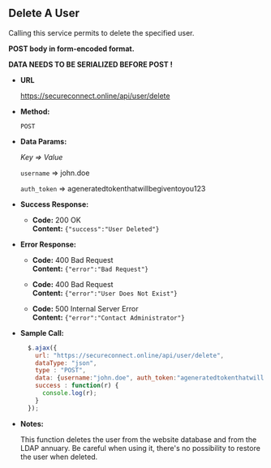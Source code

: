 **Delete A User**
----
Calling this service permits to delete the specified user.

**POST body in form-encoded format.**

**DATA NEEDS TO BE SERIALIZED BEFORE POST !**

* **URL**

  https://secureconnect.online/api/user/delete

* **Method:**

  `POST`

* **Data Params:**

    *Key => Value*

    `username` => john.doe

    `auth_token` => ageneratedtokenthatwillbegiventoyou123

* **Success Response:**

  * **Code:** 200 OK<br/>
    **Content:** `{"success":"User Deleted"}`
 
* **Error Response:**

  * **Code:** 400 Bad Request<br/>
  **Content:** `{"error":"Bad Request"}`
  
  * **Code:** 400 Bad Request<br/>
  **Content:** `{"error":"User Does Not Exist"}`

  * **Code:** 500 Internal Server Error<br/>
    **Content:** `{"error":"Contact Administrator"}`

* **Sample Call:**

  ```javascript
    $.ajax({
      url: "https://secureconnect.online/api/user/delete",
      dataType: "json",
      type : "POST",
      data: {username:"john.doe", auth_token:"ageneratedtokenthatwillbegiventoyou123"},
      success : function(r) {
        console.log(r);
      }
    });
  ```

* **Notes:**

    This function deletes the user from the website database and from the LDAP annuary. Be careful when using it, there's
    no possibility to restore the user when deleted.